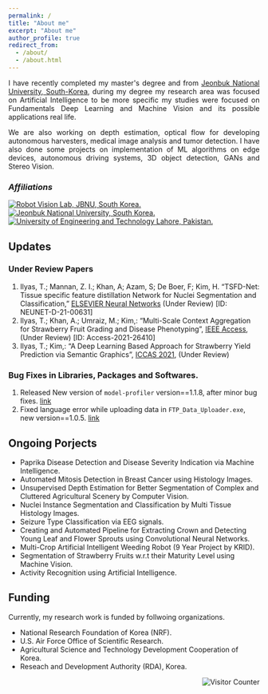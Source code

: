 ```yaml
---
permalink: /
title: "About me"
excerpt: "About me"
author_profile: true
redirect_from: 
  - /about/
  - /about.html
---
```

<p align="justify">
I have recently completed my master's degree and from <a href="https://www.jbnu.ac.kr/kor/">Jeonbuk National University, South-Korea</a>, during my degree my research area was focused on Artificial Intelligence to be more specific my studies were focused on Fundamentals Deep Learning and Machine Vision and its possible applications real life. 
</p>

<p align="justify">
We are also working on depth estimation, optical flow for developing autonomous harvesters, medical image analysis and tumor detection. I have also done some projects on implementation of ML algorithms on edge devices, autonomous driving systems, 3D object detection, GANs and Stereo Vision.
</p>

### _Affiliations_  
[![](https://github.com/Mr-TalhaIlyas/Mr-TalhaIlyas/raw/main/files/r.png "Robot Vision Lab, JBNU, South Korea.")](https://home.jbnu.ac.kr/robotv/index.htm) 
[![](https://github.com/Mr-TalhaIlyas/Mr-TalhaIlyas/raw/main/files/j.jpg "Jeonbuk National University, South Korea.")](https://www.jbnu.ac.kr/kor/) 
[![](https://github.com/Mr-TalhaIlyas/Mr-TalhaIlyas/raw/main/files/u.png "University of Engineering and Technology Lahore, Pakistan.")](https://www.uet.edu.pk/) 

## Updates

### Under Review Papers 
1. Ilyas, T.; Mannan, Z. I.; Khan, A; Azam, S; De Boer, F; Kim, H. “TSFD-Net: Tissue specific feature distillation Network for Nuclei Segmentation and Classification,” [ELSEVIER Neural Networks](https://www.journals.elsevier.com/neural-networks) (Under Review) [ID: NEUNET-D-21-00631]
2. Ilyas, T.; Khan, A.; Umraiz, M.; Kim,: “Multi-Scale Context Aggregation for Strawberry Fruit Grading and Disease Phenotyping”, [IEEE Access](https://ieeexplore.ieee.org/xpl/RecentIssue.jsp?punumber=6287639), (Under Review) [ID: Access-2021-26410]
3. Ilyas, T.; Kim,: “A Deep Learning Based Approach for Strawberry Yield Prediction via Semantic Graphics”, [ICCAS 2021](http://2021.iccas.org/), (Under Review) 

### Bug Fixes in Libraries, Packages and Softwares.
1. Released New version of `model-profiler` version==1.1.8, after minor bug fixes. [link](https://pypi.org/project/model-profiler/)
2. Fixed language error while uploading data in `FTP_Data_Uploader.exe`, new version==1.0.5. [link](https://github.com/Mr-TalhaIlyas/PlantsDataUploader)

## Ongoing Porjects
* Paprika Disease Detection and Disease Severity Indication via Machine Intelligence.
* Automated Mitosis Detection in Breast Cancer using Histology Images.
* Unsupervised Depth Estimation for Better Segmentation of Complex and Cluttered Agricultural Scenery by Computer Vision.
* Nuclei Instance Segmentation and Classification by Multi Tissue Histology Images.
* Seizure Type Classification via EEG signals.
* Creating and Automated Pipeline for Extracting Crown and Detecting Young Leaf and Flower Sprouts using Convolutional Neural Networks.
* Multi-Crop Artificial Intelligent Weeding Robot (9 Year Project by KRID).
* Segmentation of Strawberry Fruits w.r.t their Maturity Level using Machine Vision.
* Activity Recognition using Artificial Intelligence.

## Funding
Currently, my research work is funded by follwoing organizations.
* National Research Foundation of Korea (NRF).
* U.S. Air Force Office of Scientific Research.
* Agricultural Science and Technology Development Cooperation of Korea.
* Reseach and Development Authority (RDA), Korea.

<img src=
        "https://profile-counter.glitch.me/Mr-TalhaIlyas.github.io/count.svg" 
         alt="Visitor Counter" 
         align="right">
